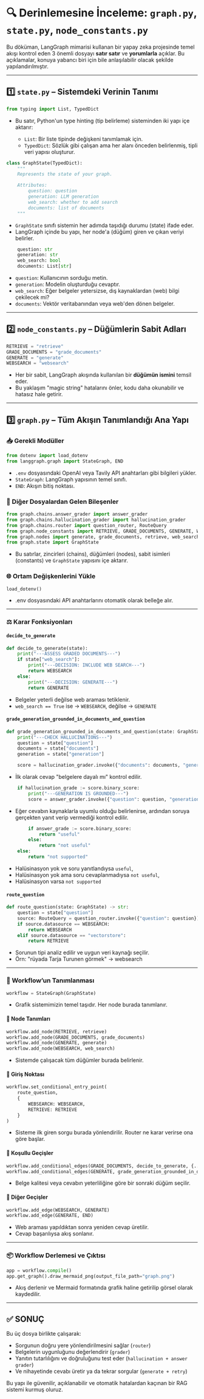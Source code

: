 
# 🔍 Derinlemesine İnceleme: `graph.py`, `state.py`, `node_constants.py`

Bu döküman, LangGraph mimarisi kullanan bir yapay zeka projesinde temel akışı kontrol eden 3 önemli dosyayı **satır satır** ve **yorumlarla** açıklar. Bu açıklamalar, konuya yabancı biri için bile anlaşılabilir olacak şekilde yapılandırılmıştır.

---

## 1️⃣ `state.py` – Sistemdeki Verinin Tanımı

```python
from typing import List, TypedDict
```

* Bu satır, Python'un type hinting (tip belirleme) sisteminden iki yapı içe aktarır:

  * `List`: Bir liste tipinde değişkeni tanımlamak için.
  * `TypedDict`: Sözlük gibi çalışan ama her alanı önceden belirlenmiş, tipli veri yapısı oluşturur.

```python
class GraphState(TypedDict):
    """
    Represents the state of your graph.

    Attributes:
        question: question
        generation: LLM generation
        web_search: whether to add search
        documents: list of documents
    """
```

* `GraphState` sınıfı sistemin her adımda taşıdığı durumu (state) ifade eder.
* LangGraph içinde bu yapı, her node'a (düğüm) giren ve çıkan veriyi belirler.

```python
    question: str
    generation: str
    web_search: bool
    documents: List[str]
```

* `question`: Kullanıcının sorduğu metin.
* `generation`: Modelin oluşturduğu cevaptır.
* `web_search`: Eğer belgeler yetersizse, dış kaynaklardan (web) bilgi çekilecek mi?
* `documents`: Vektör veritabanından veya web'den dönen belgeler.

---

## 2️⃣ `node_constants.py` – Düğümlerin Sabit Adları

```python
RETRIEVE = "retrieve"
GRADE_DOCUMENTS = "grade_documents"
GENERATE = "generate"
WEBSEARCH = "websearch"
```

* Her bir sabit, LangGraph akışında kullanılan bir **düğümün ismini** temsil eder.
* Bu yaklaşım "magic string" hatalarını önler, kodu daha okunabilir ve hatasız hale getirir.

---

## 3️⃣ `graph.py` – Tüm Akışın Tanımlandığı Ana Yapı

### 📥 Gerekli Modüller

```python
from dotenv import load_dotenv
from langgraph.graph import StateGraph, END
```

* `.env` dosyasındaki OpenAI veya Tavily API anahtarları gibi bilgileri yükler.
* `StateGraph`: LangGraph yapısının temel sınıfı.
* `END`: Akışın bitiş noktası.

### 🔗 Diğer Dosyalardan Gelen Bileşenler

```python
from graph.chains.answer_grader import answer_grader
from graph.chains.hallucination_grader import hallucination_grader
from graph.chains.router import question_router, RouteQuery
from graph.node_constants import RETRIEVE, GRADE_DOCUMENTS, GENERATE, WEBSEARCH
from graph.nodes import generate, grade_documents, retrieve, web_search
from graph.state import GraphState
```

* Bu satırlar, zincirleri (chains), düğümleri (nodes), sabit isimleri (constants) ve `GraphState` yapısını içe aktarır.

### 🌐 Ortam Değişkenlerini Yükle

```python
load_dotenv()
```

* .env dosyasındaki API anahtarlarını otomatik olarak belleğe alır.

---

### ⚖️ Karar Fonksiyonları

#### `decide_to_generate`

```python
def decide_to_generate(state):
    print("---ASSESS GRADED DOCUMENTS---")
    if state["web_search"]:
        print("---DECISION: INCLUDE WEB SEARCH---")
        return WEBSEARCH
    else:
        print("---DECISION: GENERATE---")
        return GENERATE
```

* Belgeler yeterli değilse web araması tetiklenir.
* `web_search == True` ise -> `WEBSEARCH`, değilse -> `GENERATE`

#### `grade_generation_grounded_in_documents_and_question`

```python
def grade_generation_grounded_in_documents_and_question(state: GraphState) -> str:
    print("---CHECK HALLUCINATIONS---")
    question = state["question"]
    documents = state["documents"]
    generation = state["generation"]

    score = hallucination_grader.invoke({"documents": documents, "generation": generation})
```

* İlk olarak cevap "belgelere dayalı mı" kontrol edilir.

```python
    if hallucination_grade := score.binary_score:
        print("---GENERATION IS GROUNDED---")
        score = answer_grader.invoke({"question": question, "generation": generation})
```

* Eğer cevabın kaynaklarla uyumlu olduğu belirlenirse, ardından soruya gerçekten yanıt verip vermediği kontrol edilir.

```python
        if answer_grade := score.binary_score:
            return "useful"
        else:
            return "not useful"
    else:
        return "not supported"
```

* Halüsinasyon yok ve soru yanıtlandıysa `useful`,
* Halüsinasyon yok ama soru cevaplanmadıysa `not useful`,
* Halüsinasyon varsa `not supported`

#### `route_question`

```python
def route_question(state: GraphState) -> str:
    question = state["question"]
    source: RouteQuery = question_router.invoke({"question": question})
    if source.datasource == WEBSEARCH:
        return WEBSEARCH
    elif source.datasource == "vectorstore":
        return RETRIEVE
```

* Sorunun tipi analiz edilir ve uygun veri kaynağı seçilir.
* Örn: "rüyada Tarja Turunen görmek" → websearch

---

### 🧱 Workflow’un Tanımlanması

```python
workflow = StateGraph(GraphState)
```

* Grafik sistemimizin temel taşıdır. Her node burada tanımlanır.

#### 🔘 Node Tanımları

```python
workflow.add_node(RETRIEVE, retrieve)
workflow.add_node(GRADE_DOCUMENTS, grade_documents)
workflow.add_node(GENERATE, generate)
workflow.add_node(WEBSEARCH, web_search)
```

* Sistemde çalışacak tüm düğümler burada belirlenir.

#### 🚪 Giriş Noktası

```python
workflow.set_conditional_entry_point(
    route_question,
    {
        WEBSEARCH: WEBSEARCH,
        RETRIEVE: RETRIEVE
    }
)
```

* Sisteme ilk giren sorgu burada yönlendirilir. Router ne karar verirse ona göre başlar.

#### 🔀 Koşullu Geçişler

```python
workflow.add_conditional_edges(GRADE_DOCUMENTS, decide_to_generate, {...})
workflow.add_conditional_edges(GENERATE, grade_generation_grounded_in_documents_and_question, {...})
```

* Belge kalitesi veya cevabın yeterliliğine göre bir sonraki düğüm seçilir.

#### 🔁 Diğer Geçişler

```python
workflow.add_edge(WEBSEARCH, GENERATE)
workflow.add_edge(GENERATE, END)
```

* Web araması yapıldıktan sonra yeniden cevap üretilir.
* Cevap başarılıysa akış sonlanır.

---

### 📦 Workflow Derlemesi ve Çıktısı

```python
app = workflow.compile()
app.get_graph().draw_mermaid_png(output_file_path="graph.png")
```

* Akış derlenir ve Mermaid formatında grafik haline getirilip görsel olarak kaydedilir.

---

## ✅ SONUÇ

Bu üç dosya birlikte çalışarak:

* Sorgunun doğru yere yönlendirilmesini sağlar (`router`)
* Belgelerin uygunluğunu değerlendirir (`grader`)
* Yanıtın tutarlılığını ve doğruluğunu test eder (`hallucination + answer grader`)
* Ve nihayetinde cevabı üretir ya da tekrar sorgular (`generate + retry`)

Bu yapı ile güvenilir, açıklanabilir ve otomatik hatalardan kaçınan bir RAG sistemi kurmuş oluruz.
